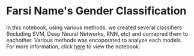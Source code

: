# Farsi Name's Gender Classification
In this notebook, using various methods, we created several classifiers (Including SVM, Deep Neural Networks, RNN, etc) and comapred them to eachother. Various methods was encoporated to analyze each models.  
For more information, click [here](https://github.com/ark1375/Farsi_Name_Gender_Classification/blob/master/classifier_farsi_name.ipynb) to view the notebook.
